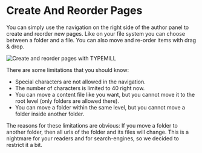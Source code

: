 # Create And Reorder Pages

You can simply use the navigation on the right side of the author panel to create and reorder new pages. Like on your file system you can choose between a folder and a file. You can also move and re-order items with drag & drop.

![Create and reorder pages with TYPEMILL](/media/create-and-order.gif)

There are some limitations that you should know:

* Special characters are not allowed in the navigation.
* The number of characters is limited to 40 right now.
* You can move a content file like you want, but you cannot move it to the root level (only folders are allowed there).
* You can move a folder within the same level, but you cannot move a folder inside another folder.

The reasons for these limitations are obvious: If you move a folder to another folder, then all urls of the folder and its files will change. This is a nightmare for your readers and for search-engines, so we decided to restrict it a bit.

